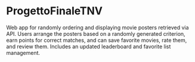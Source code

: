 # ProgettoFinaleTNV
Web app for randomly ordering and displaying movie posters retrieved via API. Users arrange the posters based on a randomly generated criterion, earn points for correct matches, and can save favorite movies, rate them, and review them. Includes an updated leaderboard and favorite list management.
